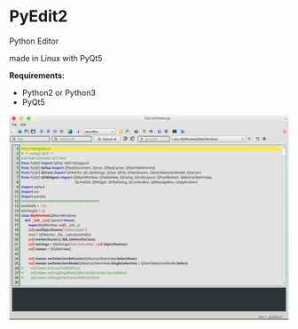 # PyEdit2

Python Editor

made in Linux with PyQt5

__Requirements:__

- Python2 or Python3
- PyQt5

![alt text](https://github.com/Axel-Erfurt/PyEdit2/blob/master/screenshot2.png)
